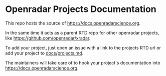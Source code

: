 # Openradar Projects Documentation 

This repo hosts the source of https://docs.openradarscience.org. 

In the same time it acts as a parent RTD repo for other openradar projects, 
like https://github.com/openradar/xradar.

To add your project, just open an issue with a link to the projects RTD url or 
add your project to [docs/projects.md](https://github.com/openradar/openradar-docs/blob/main/docs/projects.md).

The maintainers will take care of to hook your project's documentation into https://docs.openradarscience.org.